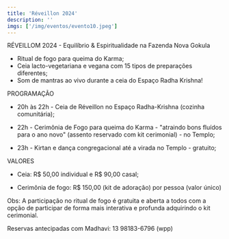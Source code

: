 ```yaml
---
title: 'Réveillon 2024'
description: ''
imgs: ['/img/eventos/evento10.jpeg']
---
```

RÉVEILLOM 2024 -
Equilíbrio & Espiritualidade na Fazenda Nova Gokula 

- Ritual de fogo para queima do Karma;
- Ceia lacto-vegetariana e vegana com 15 tipos de preparações diferentes;
- Som de mantras ao vivo durante a ceia do Espaço Radha Krishna!

PROGRAMAÇÃO

- 20h às 22h - Ceia de Réveillon no Espaço Radha-Krishna (cozinha comunitária);

- 22h - Cerimônia de Fogo para queima do Karma - "atraindo bons fluídos para o ano novo" (assento reservado com kit cerimonial) - no Templo;

- 23h - Kirtan e dança congregacional até a virada no Templo - gratuito;

VALORES

- Ceia: R$ 50,00 individual e R$ 90,00 casal;

- Cerimônia de fogo: R$ 150,00 (kit de adoração) por pessoa (valor único)

Obs: A participação no ritual de fogo é gratuita e aberta a todos com a opção de participar de forma mais interativa e profunda adquirindo o kit cerimonial.

Reservas antecipadas com Madhavi:
13 98183-6796 (wpp)